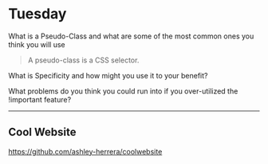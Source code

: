 # Tuesday
What is a Pseudo-Class and what are some of the most common ones you think you will use
>A pseudo-class is a CSS selector.

What is Specificity and how might you use it to your benefit?
>

What problems do you think you could run into if you over-utilized the !important feature?
>

---
## Cool Website
https://github.com/ashley-herrera/coolwebsite